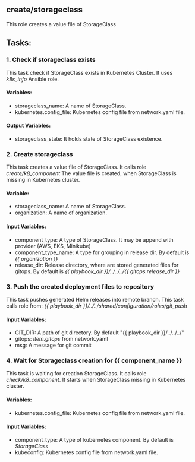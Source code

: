[//]: # (##############################################################################################)
[//]: # (Copyright Accenture. All Rights Reserved.)
[//]: # (SPDX-License-Identifier: Apache-2.0)
[//]: # (##############################################################################################)

## create/storageclass
This role creates a value file of StorageClass

## Tasks:
### 1. Check if storageclass exists
This task check if StorageClass exists in Kubernetes Cluster.
It uses *k8s_info* Ansible role.

#### Variables:
 - storageclass_name: A name of StorageClass.
 - kubernetes.config_file: Kubernetes config file from network.yaml file.
 
#### Output Variables:
 - storageclass_state: It holds state of StorageClass existence.
 
### 2. Create storageclass
This task creates a value file of StorageClass.
It calls role *create/k8_component*
The value file is created, when StorageClass is missing in Kubernetes cluster.

#### Variable:
 - storageclass_name: A name of StorageClass.
 - organization: A name of organization.

#### Input Variables:
 - component_type: A type of StorageClass. It may be append with provider (AWS, EKS, Minikube)
 - component_type_name: A type for grouping in release dir. By default is *{{ organization }}*
 - release_dir: Release directory, where are stored generated files for gitops. By default is *{{ playbook_dir }}/../../../{{ gitops.release_dir }}*

### 3. Push the created deployment files to repository
This task pushes generated Helm releases into remote branch.
This task calls role from: *{{ playbook_dir }}/../../shared/configuration/roles/git_push*
#### Input Variables:
 - GIT_DIR: A path of git directory. By default "{{ playbook_dir }}/../../../"
 - gitops: *item.gitops* from network.yaml
 - msg: A message for git commit

### 4. Wait for Storageclass creation for {{ component_name }}
This task is waiting for creation StorageClass.
It calls role *check/k8_component*.
It starts when StorageClass missing in Kubernetes cluster.

#### Variables:
 - kubernetes.config_file: Kubernetes config file from network.yaml file.
 
#### Input Variables:
 - component_type: A type of kubernetes component. By default is *StorageClass*
 - kubeconfig: Kubernetes config file from network.yaml file.